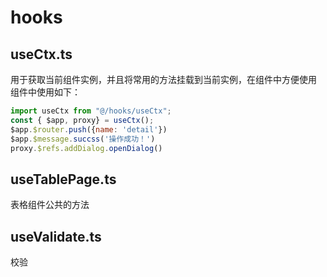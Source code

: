 
# hooks

##  useCtx.ts
用于获取当前组件实例，并且将常用的方法挂载到当前实例，在组件中方便使用
组件中使用如下：

``` javascript
import useCtx from "@/hooks/useCtx";
const { $app, proxy} = useCtx();
$app.$router.push({name: 'detail'})
$app.$message.succss('操作成功！')
proxy.$refs.addDialog.openDialog()
```

## useTablePage.ts
表格组件公共的方法

## useValidate.ts
校验
